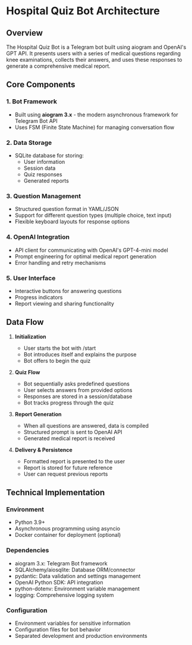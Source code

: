 # Hospital Quiz Bot Architecture

## Overview
The Hospital Quiz Bot is a Telegram bot built using aiogram and OpenAI's GPT API. It presents users with a series of medical questions regarding knee examinations, collects their answers, and uses these responses to generate a comprehensive medical report.

## Core Components

### 1. Bot Framework
- Built using **aiogram 3.x** - the modern asynchronous framework for Telegram Bot API
- Uses FSM (Finite State Machine) for managing conversation flow

### 2. Data Storage
- SQLite database for storing:
  - User information
  - Session data
  - Quiz responses
  - Generated reports

### 3. Question Management
- Structured question format in YAML/JSON
- Support for different question types (multiple choice, text input)
- Flexible keyboard layouts for response options

### 4. OpenAI Integration
- API client for communicating with OpenAI's GPT-4-mini model
- Prompt engineering for optimal medical report generation
- Error handling and retry mechanisms

### 5. User Interface
- Interactive buttons for answering questions
- Progress indicators
- Report viewing and sharing functionality

## Data Flow

1. **Initialization**
   - User starts the bot with /start
   - Bot introduces itself and explains the purpose
   - Bot offers to begin the quiz

2. **Quiz Flow**
   - Bot sequentially asks predefined questions
   - User selects answers from provided options
   - Responses are stored in a session/database
   - Bot tracks progress through the quiz

3. **Report Generation**
   - When all questions are answered, data is compiled
   - Structured prompt is sent to OpenAI API
   - Generated medical report is received

4. **Delivery & Persistence**
   - Formatted report is presented to the user
   - Report is stored for future reference
   - User can request previous reports

## Technical Implementation

### Environment
- Python 3.9+
- Asynchronous programming using asyncio
- Docker container for deployment (optional)

### Dependencies
- aiogram 3.x: Telegram Bot framework
- SQLAlchemy/aiosqlite: Database ORM/connector
- pydantic: Data validation and settings management
- OpenAI Python SDK: API integration
- python-dotenv: Environment variable management
- logging: Comprehensive logging system

### Configuration
- Environment variables for sensitive information
- Configuration files for bot behavior
- Separated development and production environments 